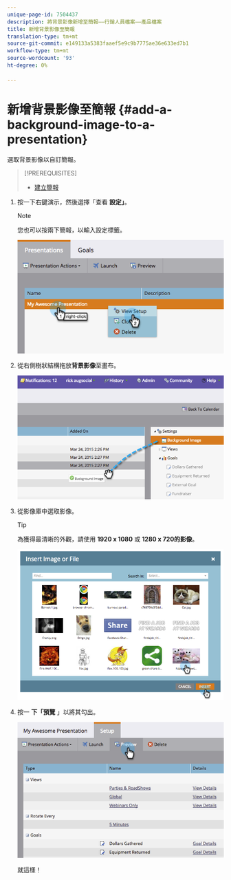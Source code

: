```yaml
---
unique-page-id: 7504437
description: 將背景影像新增至簡報——行銷人員檔案——產品檔案
title: 新增背景影像至簡報
translation-type: tm+mt
source-git-commit: e149133a5383faaef5e9c9b7775ae36e633ed7b1
workflow-type: tm+mt
source-wordcount: '93'
ht-degree: 0%

---
```



# 新增背景影像至簡報 {#add-a-background-image-to-a-presentation}

選取背景影像以自訂簡報。

>[!PREREQUISITES]
>
>* [建立簡報](create-a-presentation.md)

>



1. 按一下右鍵演示，然後選擇「查看 **設定」**。

   >[!NOTE]
   >
   >您也可以按兩下簡報，以輸入設定標籤。

   ![](assets/image2015-3-24-14-3a36-3a52.png)

1. 從右側樹狀結構拖放**背景影像**至畫布。

   ![](assets/image2015-3-24-14-3a39-3a40.png)

1. 從影像庫中選取影像。

   >[!TIP]
   >
   >為獲得最清晰的外觀，請使用 **1920 x 1080** 或 **1280 x 720的影像**。

   ![](assets/image2015-3-24-14-3a47-3a57.png)

1. 按一 **下「預覽** 」以將其勾出。

   ![](assets/image2015-3-24-14-3a51-3a1.png)

   就這樣！

